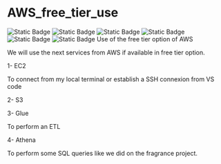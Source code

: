 # AWS_free_tier_use

![Static Badge](https://img.shields.io/badge/AWS-red) 
![Static Badge](https://img.shields.io/badge/EC2-white)
![Static Badge](https://img.shields.io/badge/VSCode-cyan) 
![Static Badge](https://img.shields.io/badge/Athena-red) 
![Static Badge](https://img.shields.io/badge/Glue-white)
![Static Badge](https://img.shields.io/badge/Sagemaker-cyan) 
Use of the free tier option of AWS

We will use the next services from AWS if available in free tier option.

1- EC2 

To connect from my local terminal or establish a SSH connexion from VS code

2- S3


3- Glue

To perform an ETL


4- Athena

To perform some SQL queries like we did on the fragrance project.
